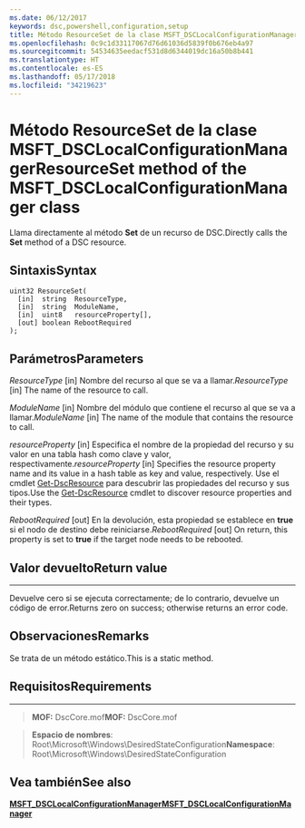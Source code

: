 ```yaml
---
ms.date: 06/12/2017
keywords: dsc,powershell,configuration,setup
title: Método ResourceSet de la clase MSFT_DSCLocalConfigurationManager
ms.openlocfilehash: 0c9c1d33117067d76d61036d5839f0b676eb4a97
ms.sourcegitcommit: 54534635eedacf531d8d6344019dc16a50b8b441
ms.translationtype: HT
ms.contentlocale: es-ES
ms.lasthandoff: 05/17/2018
ms.locfileid: "34219623"
---
```

# <a name="resourceset-method-of-the-msftdsclocalconfigurationmanager-class"></a><span data-ttu-id="84394-103">Método ResourceSet de la clase MSFT_DSCLocalConfigurationManager</span><span class="sxs-lookup"><span data-stu-id="84394-103">ResourceSet method of the MSFT_DSCLocalConfigurationManager class</span></span>

<span data-ttu-id="84394-104">Llama directamente al método **Set** de un recurso de DSC.</span><span class="sxs-lookup"><span data-stu-id="84394-104">Directly calls the **Set** method of a DSC resource.</span></span>

<a name="syntax"></a><span data-ttu-id="84394-105">Sintaxis</span><span class="sxs-lookup"><span data-stu-id="84394-105">Syntax</span></span>
------

```mof
uint32 ResourceSet(
  [in]  string  ResourceType,
  [in]  string  ModuleName,
  [in]  uint8   resourceProperty[],
  [out] boolean RebootRequired
);
```

<a name="parameters"></a><span data-ttu-id="84394-106">Parámetros</span><span class="sxs-lookup"><span data-stu-id="84394-106">Parameters</span></span>
----------

<span data-ttu-id="84394-107">*ResourceType* \[in\] Nombre del recurso al que se va a llamar.</span><span class="sxs-lookup"><span data-stu-id="84394-107">*ResourceType* \[in\] The name of the resource to call.</span></span>

<span data-ttu-id="84394-108">*ModuleName* \[in\] Nombre del módulo que contiene el recurso al que se va a llamar.</span><span class="sxs-lookup"><span data-stu-id="84394-108">*ModuleName* \[in\] The name of the module that contains the resource to call.</span></span>

<span data-ttu-id="84394-109">*resourceProperty* \[in\] Especifica el nombre de la propiedad del recurso y su valor en una tabla hash como clave y valor, respectivamente.</span><span class="sxs-lookup"><span data-stu-id="84394-109">*resourceProperty* \[in\] Specifies the resource property name and its value in a hash table as key and value, respectively.</span></span> <span data-ttu-id="84394-110">Use el cmdlet [Get-DscResource](https://technet.microsoft.com/library/dn521625.aspx) para descubrir las propiedades del recurso y sus tipos.</span><span class="sxs-lookup"><span data-stu-id="84394-110">Use the [Get-DscResource](https://technet.microsoft.com/library/dn521625.aspx) cmdlet to discover resource properties and their types.</span></span>

<span data-ttu-id="84394-111">*RebootRequired* \[out\] En la devolución, esta propiedad se establece en **true** si el nodo de destino debe reiniciarse.</span><span class="sxs-lookup"><span data-stu-id="84394-111">*RebootRequired* \[out\] On return, this property is set to **true** if the target node needs to be rebooted.</span></span>

## <a name="return-value"></a><span data-ttu-id="84394-112">Valor devuelto</span><span class="sxs-lookup"><span data-stu-id="84394-112">Return value</span></span>
------------

<span data-ttu-id="84394-113">Devuelve cero si se ejecuta correctamente; de lo contrario, devuelve un código de error.</span><span class="sxs-lookup"><span data-stu-id="84394-113">Returns zero on success; otherwise returns an error code.</span></span>

## <a name="remarks"></a><span data-ttu-id="84394-114">Observaciones</span><span class="sxs-lookup"><span data-stu-id="84394-114">Remarks</span></span>

<span data-ttu-id="84394-115">Se trata de un método estático.</span><span class="sxs-lookup"><span data-stu-id="84394-115">This is a static method.</span></span>

## <a name="requirements"></a><span data-ttu-id="84394-116">Requisitos</span><span class="sxs-lookup"><span data-stu-id="84394-116">Requirements</span></span>
------------
><span data-ttu-id="84394-117">**MOF:** DscCore.mof</span><span class="sxs-lookup"><span data-stu-id="84394-117">**MOF:** DscCore.mof</span></span>

><span data-ttu-id="84394-118">**Espacio de nombres**: Root\Microsoft\Windows\DesiredStateConfiguration</span><span class="sxs-lookup"><span data-stu-id="84394-118">**Namespace**: Root\Microsoft\Windows\DesiredStateConfiguration</span></span>


## <a name="see-also"></a><span data-ttu-id="84394-119">Vea también</span><span class="sxs-lookup"><span data-stu-id="84394-119">See also</span></span>


[<span data-ttu-id="84394-120">**MSFT_DSCLocalConfigurationManager**</span><span class="sxs-lookup"><span data-stu-id="84394-120">**MSFT_DSCLocalConfigurationManager**</span></span>](msft-dsclocalconfigurationmanager.md)